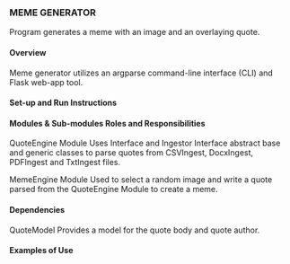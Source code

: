 ### MEME GENERATOR
Program generates a meme with an image and an overlaying quote.

#### Overview
Meme generator utilizes an argparse command-line interface (CLI) and Flask web-app tool.

#### Set-up and Run Instructions


#### Modules & Sub-modules Roles and Responsibilities
QuoteEngine Module
    Uses Interface and Ingestor Interface abstract base and generic classes
    to parse quotes from CSVIngest, DocxIngest, PDFIngest and TxtIngest files.

MemeEngine Module
    Used to select a random image and write a quote parsed from the 
    QuoteEngine Module to create a meme.

#### Dependencies
QuoteModel
    Provides a model for the quote body and quote author.

#### Examples of Use